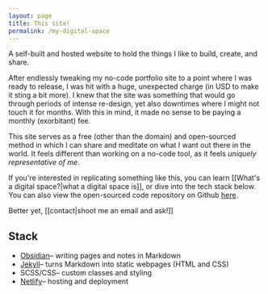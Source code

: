 ```yaml
---
layout: page
title: This site!
permalink: /my-digital-space
---
```

<p class="callout">A self-built and hosted website to hold the things I like to build, create, and share.</p>

After endlessly tweaking my no-code portfolio site to a point where I was ready to release, I was hit with a huge, unexpected charge (in USD to make it sting a bit more). I knew that the site was  something that would go through periods of intense re-design, yet also downtimes where I might not touch it for months. With this in mind, it made no sense to be paying a monthly (exorbitant) fee.

This site serves as a free (other than the domain) and open-sourced method in which I can share and meditate on what I want out there in the world. It feels different than working on a no-code tool, as it feels *uniquely representative of me*.

If you're interested in replicating something like this, you can learn [[What's a digital space?|what a digital space  is]], or dive into the tech stack below. You can also view the open-sourced code repository on Github [here](https://github.com/andreeeeaaaaas/my-digital-space).

Better yet, [[contact|shoot me an email and ask!]]

## Stack

- [Obsidian](https://obsidian.md/)– writing pages and notes in Markdown
- [Jekyll](https://jekyllrb.com/)– turns Markdown into static webpages (HTML and CSS)
- SCSS/CSS–  custom classes and styling
- [Netlify](https://www.netlify.com/)– hosting and deployment